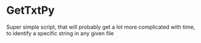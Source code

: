 # GetTxtPy
Super simple script, that will probably get a lot more complicated with time, to identify a specific string in any given file
